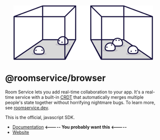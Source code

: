 

<p align="center">
  <img src="./misc/logo.svg" width=450 />
</p>

# @roomservice/browser

Room Service lets you add real-time collaboration to your app. It's a real-time service with a built-in [CRDT](https://en.wikipedia.org/wiki/Conflict-free_replicated_data_type) that automatically merges multiple people's state together without horrifying nightmare bugs. To learn more, see [roomservice.dev](https://www.roomservice.dev). 

This is the official, javascript SDK. 

- [Documentation](https://docs.roomservice.dev/) **<----- You probably want this <-----**
- [Website](https://www.roomservice.dev/)
